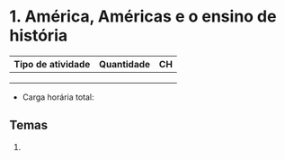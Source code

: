 # 1. América, Américas e o ensino de história

| Tipo de atividade     | Quantidade | CH   |
| --------------------- | ---------- | ---- |
| || |
| || |
| || |

* Carga horária total: 

## Temas

1. 
